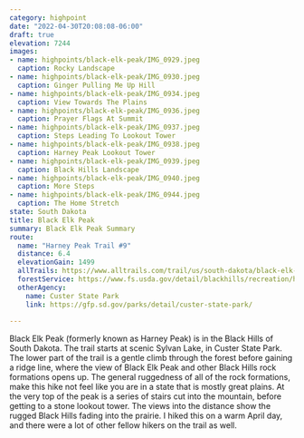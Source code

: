 ```yaml
---
category: highpoint
date: "2022-04-30T20:08:08-06:00"
draft: true
elevation: 7244
images:
- name: highpoints/black-elk-peak/IMG_0929.jpeg
  caption: Rocky Landscape
- name: highpoints/black-elk-peak/IMG_0930.jpeg
  caption: Ginger Pulling Me Up Hill
- name: highpoints/black-elk-peak/IMG_0934.jpeg
  caption: View Towards The Plains
- name: highpoints/black-elk-peak/IMG_0936.jpeg
  caption: Prayer Flags At Summit
- name: highpoints/black-elk-peak/IMG_0937.jpeg
  caption: Steps Leading To Lookout Tower
- name: highpoints/black-elk-peak/IMG_0938.jpeg
  caption: Harney Peak Lookout Tower
- name: highpoints/black-elk-peak/IMG_0939.jpeg
  caption: Black Hills Landscape
- name: highpoints/black-elk-peak/IMG_0940.jpeg
  caption: More Steps
- name: highpoints/black-elk-peak/IMG_0944.jpeg
  caption: The Home Stretch
state: South Dakota
title: Black Elk Peak
summary: Black Elk Peak Summary
route:
  name: "Harney Peak Trail #9"
  distance: 6.4
  elevationGain: 1499
  allTrails: https://www.alltrails.com/trail/us/south-dakota/black-elk-peak-trail
  forestService: https://www.fs.usda.gov/detail/blackhills/recreation/hiking/?cid=stelprdb5190237
  otherAgency: 
    name: Custer State Park
    link: https://gfp.sd.gov/parks/detail/custer-state-park/
  
---
```

Black Elk Peak (formerly known as Harney Peak) is in the Black Hills of South Dakota.  The trail starts at scenic Sylvan Lake, in Custer State Park.  The lower part of the trail is a gentle climb through the forest before gaining a ridge line, where the view of Black Elk Peak and other Black Hills rock formations opens up.  The general ruggedness of all of the rock formations, make this hike not feel like you are in a state that is mostly great plains.  At the very top of the peak is a series of stairs cut into the mountain, before getting to a stone lookout tower.  The views into the distance show the rugged Black Hills fading into the prairie.  I hiked this on a warm April day, and there were a lot of other fellow hikers on the trail as well.